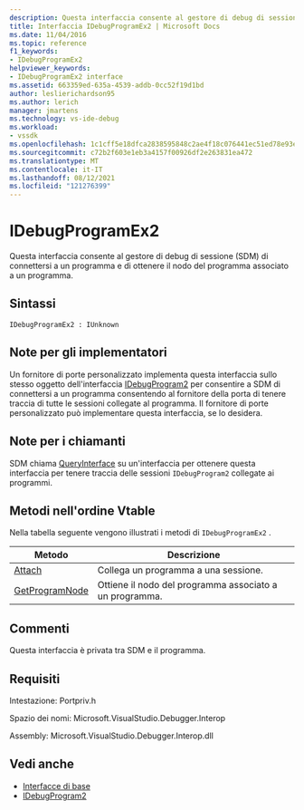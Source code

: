 ```yaml
---
description: Questa interfaccia consente al gestore di debug di sessione (SDM) di connettersi a un programma e di ottenere il nodo del programma associato a un programma.
title: Interfaccia IDebugProgramEx2 | Microsoft Docs
ms.date: 11/04/2016
ms.topic: reference
f1_keywords:
- IDebugProgramEx2
helpviewer_keywords:
- IDebugProgramEx2 interface
ms.assetid: 663359ed-635a-4539-addb-0cc52f19d1bd
author: leslierichardson95
ms.author: lerich
manager: jmartens
ms.technology: vs-ide-debug
ms.workload:
- vssdk
ms.openlocfilehash: 1c1cff5e18dfca2838595848c2ae4f18c076441ec51ed78e93e467bdbbca9f8b
ms.sourcegitcommit: c72b2f603e1eb3a4157f00926df2e263831ea472
ms.translationtype: MT
ms.contentlocale: it-IT
ms.lasthandoff: 08/12/2021
ms.locfileid: "121276399"
---
```

# <a name="idebugprogramex2"></a>IDebugProgramEx2
Questa interfaccia consente al gestore di debug di sessione (SDM) di connettersi a un programma e di ottenere il nodo del programma associato a un programma.

## <a name="syntax"></a>Sintassi

```
IDebugProgramEx2 : IUnknown
```

## <a name="notes-for-implementers"></a>Note per gli implementatori
 Un fornitore di porte personalizzato implementa questa interfaccia sullo stesso oggetto dell'interfaccia [IDebugProgram2](../../../extensibility/debugger/reference/idebugprogram2.md) per consentire a SDM di connettersi a un programma consentendo al fornitore della porta di tenere traccia di tutte le sessioni collegate al programma. Il fornitore di porte personalizzato può implementare questa interfaccia, se lo desidera.

## <a name="notes-for-callers"></a>Note per i chiamanti
 SDM chiama [QueryInterface](/cpp/atl/queryinterface) su un'interfaccia per ottenere questa interfaccia per tenere traccia delle sessioni `IDebugProgram2` collegate ai programmi.

## <a name="methods-in-vtable-order"></a>Metodi nell'ordine Vtable
 Nella tabella seguente vengono illustrati i metodi di `IDebugProgramEx2` .

|Metodo|Descrizione|
|------------|-----------------|
|[Attach](../../../extensibility/debugger/reference/idebugprogramex2-attach.md)|Collega un programma a una sessione.|
|[GetProgramNode](../../../extensibility/debugger/reference/idebugprogramex2-getprogramnode.md)|Ottiene il nodo del programma associato a un programma.|

## <a name="remarks"></a>Commenti
 Questa interfaccia è privata tra SDM e il programma.

## <a name="requirements"></a>Requisiti
 Intestazione: Portpriv.h

 Spazio dei nomi: Microsoft.VisualStudio.Debugger.Interop

 Assembly: Microsoft.VisualStudio.Debugger.Interop.dll

## <a name="see-also"></a>Vedi anche
- [Interfacce di base](../../../extensibility/debugger/reference/core-interfaces.md)
- [IDebugProgram2](../../../extensibility/debugger/reference/idebugprogram2.md)
